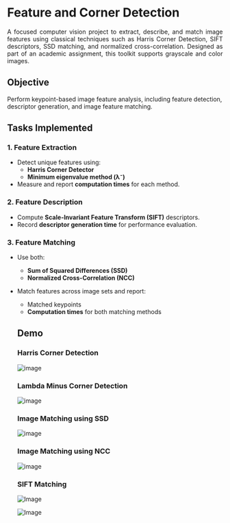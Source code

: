 # Feature and Corner Detection

<p align="justify">A focused computer vision project to extract, describe, and match image features using classical techniques such as Harris Corner Detection, SIFT descriptors, SSD matching, and normalized cross-correlation. Designed as part of an academic assignment, this toolkit supports grayscale and color images.</p>

## Objective

Perform keypoint-based image feature analysis, including feature detection, descriptor generation, and image feature matching.

## Tasks Implemented

### 1. **Feature Extraction**
- Detect unique features using:
  - **Harris Corner Detector**
  - **Minimum eigenvalue method (λ⁻)**
- Measure and report **computation times** for each method.

### 2. **Feature Description**
- Compute **Scale-Invariant Feature Transform (SIFT)** descriptors.
- Record **descriptor generation time** for performance evaluation.

### 3. **Feature Matching**
- Use both:
  - **Sum of Squared Differences (SSD)**
  - **Normalized Cross-Correlation (NCC)**
- Match features across image sets and report:
  - Matched keypoints
  - **Computation times** for both matching methods
 
  ## Demo
  ### Harris Corner Detection
  ![image](https://github.com/user-attachments/assets/06179fb1-b99e-415d-9c47-729b0287554f)

  ### Lambda Minus Corner Detection
  ![image](https://github.com/user-attachments/assets/8b26dac4-7f67-4774-8200-e87b707dccc1)

  ### Image Matching using SSD
  ![image](https://github.com/user-attachments/assets/92da0cfe-1f83-41a8-8efb-738e015a6b6a)

  ### Image Matching using NCC
  ![image](https://github.com/user-attachments/assets/6f0ecbf1-24e0-4ba6-b1c4-6faf79591237)

  ### SIFT Matching
  ![Image](https://github.com/user-attachments/assets/ee601bf8-f077-4e5e-8113-6d074d90b7e9)

  ![Image](https://github.com/user-attachments/assets/8da27cba-dd6d-448c-8f1a-5502eec8422f)



